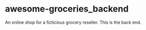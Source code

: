 # awesome-groceries_backend
An online shop for a ficticious grocery reseller. This is the back end.
